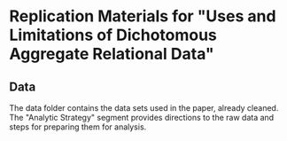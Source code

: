 # Replication Materials for "Uses and Limitations of Dichotomous Aggregate Relational Data"
## Data
The data folder contains the data sets used in the paper, already cleaned. The "Analytic Strategy" segment provides directions to the raw data and steps for preparing them for analysis. 
